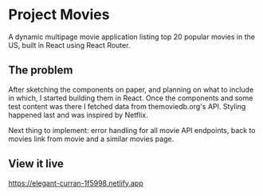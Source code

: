 # Project Movies

A dynamic multipage movie application listing top 20 popular movies in the US, built in React using React Router.

## The problem

After sketching the components on paper, and planning on what to include in which, I started building them in React. Once the components and some test content was there I fetched data from themoviedb.org's API. Styling happened last and was inspired by Netflix. 

Next thing to implement: error handling for all movie API endpoints, back to movies link from movie and a similar movies page.

## View it live

https://elegant-curran-1f5998.netlify.app
